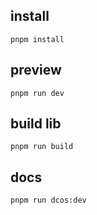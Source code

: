 ## install

```
pnpm install

```

## preview

```
pnpm run dev

```


## build lib

```
pnpm run build

```


## docs

```
pnpm run dcos:dev

```